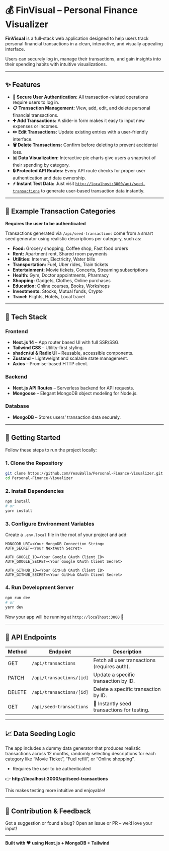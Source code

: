 # 💰 FinVisual – Personal Finance Visualizer

**FinVisual** is a full-stack web application designed to help users track personal financial transactions in a clean, interactive, and visually appealing interface.

Users can securely log in, manage their transactions, and gain insights into their spending habits with intuitive visualizations.

---

## ✨ Features

- **🔐 Secure User Authentication:** All transaction-related operations require users to log in.
- **📋 Transaction Management:** View, add, edit, and delete personal financial transactions.
- **➕ Add Transactions:** A slide-in form makes it easy to input new expenses or incomes.
- **✏️ Edit Transactions:** Update existing entries with a user-friendly interface.
- **🗑️ Delete Transactions:** Confirm before deleting to prevent accidental loss.
- **📊 Data Visualization:** Interactive pie charts give users a snapshot of their spending by category.
- **🔒 Protected API Routes:** Every API route checks for proper user authentication and data ownership.
- **⚡ Instant Test Data:** Just visit [`http://localhost:3000/api/seed-transactions`](http://localhost:3000/api/seed-transactions) to generate user-based transaction data instantly.

---

## 🧠 Example Transaction Categories

   **Requires the user to be authenticated**

Transactions generated via `/api/seed-transactions` come from a smart seed generator using realistic descriptions per category, such as:

- **Food:** Grocery shopping, Coffee shop, Fast food orders
- **Rent:** Apartment rent, Shared room payments
- **Utilities:** Internet, Electricity, Water bills
- **Transportation:** Fuel, Uber rides, Train tickets
- **Entertainment:** Movie tickets, Concerts, Streaming subscriptions
- **Health:** Gym, Doctor appointments, Pharmacy
- **Shopping:** Gadgets, Clothes, Online purchases
- **Education:** Online courses, Books, Workshops
- **Investments:** Stocks, Mutual funds, Crypto
- **Travel:** Flights, Hotels, Local travel

---

## 🔧 Tech Stack

### Frontend
- **Next.js 14** – App router based UI with full SSR/SSG.
- **Tailwind CSS** – Utility-first styling.
- **shadcn/ui & Radix UI** – Reusable, accessible components.
- **Zustand** – Lightweight and scalable state management.
- **Axios** – Promise-based HTTP client.

### Backend
- **Next.js API Routes** – Serverless backend for API requests.
- **Mongoose** – Elegant MongoDB object modeling for Node.js.

### Database
- **MongoDB** – Stores users' transaction data securely.

---

## 🚀 Getting Started

Follow these steps to run the project locally:

### 1. Clone the Repository

```bash
git clone https://github.com/YesuBalla/Personal-Finance-Visualizer.git
cd Personal-Finance-Visualizer
```

### 2. Install Dependencies

```bash
npm install
# or
yarn install
```

### 3. Configure Environment Variables

Create a `.env.local` file in the root of your project and add:

```env
MONGODB_URI=<Your MongoDB Connection String>
AUTH_SECRET=<Your NextAuth Secret>

AUTH_GOOGLE_ID=<Your Google OAuth Client ID>
AUTH_GOOGLE_SECRET=<Your Google OAuth Client Secret>

AUTH_GITHUB_ID=<Your GitHub OAuth Client ID>
AUTH_GITHUB_SECRET=<Your GitHub OAuth Client Secret>

```

### 4. Run Development Server

```bash
npm run dev
# or
yarn dev
```

Now your app will be running at `http://localhost:3000` 🎉

---

## 📡 API Endpoints

| Method | Endpoint                     | Description                                       |
|--------|------------------------------|---------------------------------------------------|
| GET    | `/api/transactions`          | Fetch all user transactions (requires auth).     |
| PATCH  | `/api/transactions/[id]`     | Update a specific transaction by ID.             |
| DELETE | `/api/transactions/[id]`     | Delete a specific transaction by ID.             |
| GET    | `/api/seed-transactions`     | 🌱 Instantly seed transactions for testing.       |

---

## 📈 Data Seeding Logic

The app includes a dummy data generator that produces realistic transactions across 12 months, randomly selecting descriptions for each category like “Movie Ticket”, “Fuel refill”, or “Online shopping”.

- Requires the user to be authenticated

👉 **http://localhost:3000/api/seed-transactions**



This makes testing more intuitive and enjoyable!

---

## 🧠 Contribution & Feedback

Got a suggestion or found a bug? Open an issue or PR – we’d love your input!

---

**Built with ❤️ using Next.js + MongoDB + Tailwind**